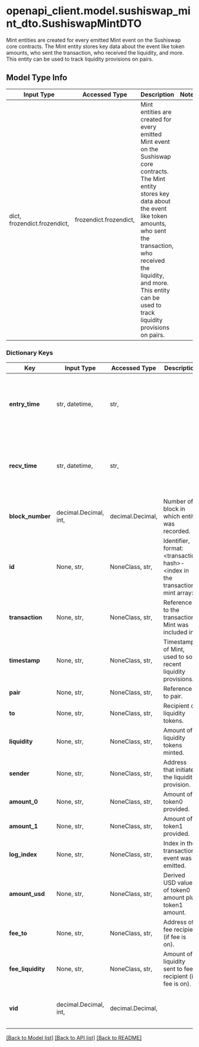 # openapi_client.model.sushiswap_mint_dto.SushiswapMintDTO

Mint entities are created for every emitted Mint event on the Sushiswap core contracts. The Mint entity stores key data about the event like token amounts, who sent the transaction, who received the liquidity, and more. This entity can be used to track liquidity provisions on pairs.

## Model Type Info
Input Type | Accessed Type | Description | Notes
------------ | ------------- | ------------- | -------------
dict, frozendict.frozendict,  | frozendict.frozendict,  | Mint entities are created for every emitted Mint event on the Sushiswap core contracts. The Mint entity stores key data about the event like token amounts, who sent the transaction, who received the liquidity, and more. This entity can be used to track liquidity provisions on pairs. | 

### Dictionary Keys
Key | Input Type | Accessed Type | Description | Notes
------------ | ------------- | ------------- | ------------- | -------------
**entry_time** | str, datetime,  | str,  |  | [optional] value must conform to RFC-3339 date-time
**recv_time** | str, datetime,  | str,  |  | [optional] value must conform to RFC-3339 date-time
**block_number** | decimal.Decimal, int,  | decimal.Decimal,  | Number of block in which entity was recorded. | [optional] value must be a 64 bit integer
**id** | None, str,  | NoneClass, str,  | Identifier, format: &lt;transaction hash&gt;-&lt;index in the transaction mint array&gt;. | [optional] 
**transaction** | None, str,  | NoneClass, str,  | Reference to the transaction Mint was included in. | [optional] 
**timestamp** | None, str,  | NoneClass, str,  | Timestamp of Mint, used to sort recent liquidity provisions. | [optional] 
**pair** | None, str,  | NoneClass, str,  | Reference to pair. | [optional] 
**to** | None, str,  | NoneClass, str,  | Recipient of liquidity tokens. | [optional] 
**liquidity** | None, str,  | NoneClass, str,  | Amount of liquidity tokens minted. | [optional] 
**sender** | None, str,  | NoneClass, str,  | Address that initiated the liquidity provision. | [optional] 
**amount_0** | None, str,  | NoneClass, str,  | Amount of token0 provided. | [optional] 
**amount_1** | None, str,  | NoneClass, str,  | Amount of token1 provided. | [optional] 
**log_index** | None, str,  | NoneClass, str,  | Index in the transaction event was emitted. | [optional] 
**amount_usd** | None, str,  | NoneClass, str,  | Derived USD value of token0 amount plus token1 amount. | [optional] 
**fee_to** | None, str,  | NoneClass, str,  | Address of fee recipient (if fee is on). | [optional] 
**fee_liquidity** | None, str,  | NoneClass, str,  | Amount of liquidity sent to fee recipient (if fee is on). | [optional] 
**vid** | decimal.Decimal, int,  | decimal.Decimal,  |  | [optional] value must be a 64 bit integer

[[Back to Model list]](../../README.md#documentation-for-models) [[Back to API list]](../../README.md#documentation-for-api-endpoints) [[Back to README]](../../README.md)

